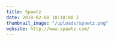 ```yaml
---
title: Spawtz
date: 2018-02-08 10:18:00 Z
thumbnail_image: "/uploads/spawtz.png"
website: http://www.spawtz.com/
---
```


